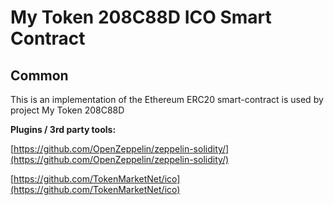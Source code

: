 # My Token 208C88D ICO Smart Contract

## Common

This is an implementation of the Ethereum ERC20 smart-contract is used by project My Token 208C88D

<b>Plugins / 3rd party tools:</b>

[https://github.com/OpenZeppelin/zeppelin-solidity/](https://github.com/OpenZeppelin/zeppelin-solidity/)

[https://github.com/TokenMarketNet/ico](https://github.com/TokenMarketNet/ico)